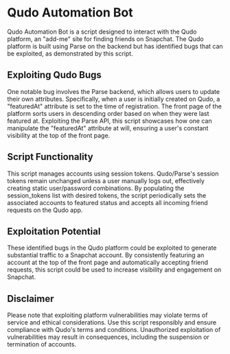 # Qudo Automation Bot

Qudo Automation Bot is a script designed to interact with the Qudo platform, an "add-me" site for finding friends on Snapchat. The Qudo platform is built using Parse on the backend but has identified bugs that can be exploited, as demonstrated by this script.

## Exploiting Qudo Bugs
One notable bug involves the Parse backend, which allows users to update their own attributes. Specifically, when a user is initially created on Qudo, a "featuredAt" attribute is set to the time of registration. The front page of the platform sorts users in descending order based on when they were last featured at. Exploiting the Parse API, this script showcases how one can manipulate the "featuredAt" attribute at will, ensuring a user's constant visibility at the top of the front page.

## Script Functionality
This script manages accounts using session tokens. Qudo/Parse's session tokens remain unchanged unless a user manually logs out, effectively creating static user/password combinations. By populating the session_tokens list with desired tokens, the script periodically sets the associated accounts to featured status and accepts all incoming friend requests on the Qudo app.

## Exploitation Potential
These identified bugs in the Qudo platform could be exploited to generate substantial traffic to a Snapchat account. By consistently featuring an account at the top of the front page and automatically accepting friend requests, this script could be used to increase visibility and engagement on Snapchat.

## Disclaimer

Please note that exploiting platform vulnerabilities may violate terms of service and ethical considerations. Use this script responsibly and ensure compliance with Qudo's terms and conditions. Unauthorized exploitation of vulnerabilities may result in consequences, including the suspension or termination of accounts.